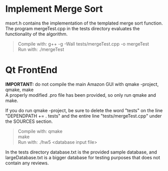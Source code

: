 # Implement Merge Sort

msort.h contains the implementation of the templated merge sort function. The program mergeTest.cpp in the tests directory evaluates the functionality of the algorithm.

>Compile with: g++ -g -Wall tests/mergeTest.cpp -o mergeTest   
Run with: ./mergeTest

# Qt FrontEnd

**IMPORTANT:** do not compile the main Amazon GUI with qmake -project, qmake, make   
A properly modified .pro file has been provided, so only run qmake and make.

If you do run qmake -project, be sure to delete the word "tests" on the line "DEPENDPATH += . tests" and the entire line "tests/mergeTest.cpp" under the SOURCES section.

>Compile with: qmake   
				make   
Run with: ./hw5 \<database input file\>

In the tests directory database.txt is the provided sample database, and largeDatabase.txt is a bigger database for testing purposes that does not contain any reviews.